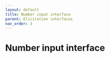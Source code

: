 ```yaml
---
layout: default
title: Number input interface
parent: Elicitation interfaces
nav_order: 3
---
```

# Number input interface
